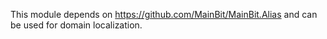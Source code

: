 This module depends on https://github.com/MainBit/MainBit.Alias and can be used for domain localization.
